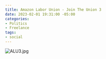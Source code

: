 ```yaml
---
title: Amazon Labor Union - Join The Union 3
date: 2023-02-01 19:31:00 -05:00
categories:
- Politics
- Freelance
tags:
- social
---
```


![ALU3.jpg](/uploads/ALU3.jpg)